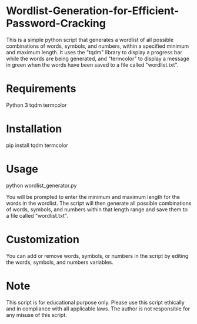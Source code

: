 # Wordlist-Generation-for-Efficient-Password-Cracking
This is a simple python script that generates a wordlist of all possible combinations of words, symbols, and numbers, within a specified minimum and maximum length. It uses the "tqdm" library to display a progress bar while the words are being generated, and "termcolor" to display a message in green when the words have been saved to a file called "wordlist.txt".

# Requirements
Python 3
tqdm
termcolor

# Installation
pip install tqdm termcolor
# Usage
python wordlist_generator.py


You will be prompted to enter the minimum and maximum length for the words in the wordlist. The script will then generate all possible combinations of words, symbols, and numbers within that length range and save them to a file called "wordlist.txt".

# Customization
You can add or remove words, symbols, or numbers in the script by editing the words, symbols, and numbers variables.

# Note
This script is for educational purpose only. Please use this script ethically and in compliance with all applicable laws. The author is not responsible for any misuse of this script.
